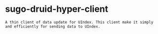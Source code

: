 # sugo-druid-hyper-client
    A thin client of data update for UIndex. This client make it simply and efficiently for sending data to UIndex.
